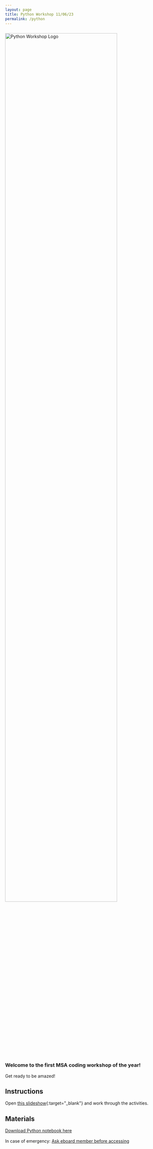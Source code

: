 ```yaml
---
layout: page
title: Python Workshop 11/06/23
permalink: /python
---
```


<!-- main image is a spreadsheet cut into a photo of the event -->

<img src="https://nfordumass.github.io/msa/assets/img/python.png" alt="Python Workshop Logo" style="width:85%;height:85%; padding-top:10px">
<!-- ![NFL GM Challenge Logo](https://nfordumass.github.io/msa/assets/img/gmColor.png) -->

### **Welcome to the first MSA coding workshop of the year!**

Get ready to be amazed!

## Instructions

Open [this slideshow](https://docs.google.com/presentation/d/1XXgfSkwRq66XnAMTpvxen4Twim9cPGW9ULiQjS75e5o/edit?usp=sharing){:target="\_blank"} and work through the activities.

## Materials

<a href="https://nfordumass.github.io/msa/assets/python/finalFix.ipynb" download>Download Python notebook here </a> <br> <br>
In case of emergency:
<a href="https://colab.research.google.com/drive/1I_15DqA_cwjgPDErPVYFn1CHu0WFOXDq?authuser=1" target = "\_blank">Ask eboard member before accessing </a> <br> <br>

<!-- <a href="https://nfordumass.github.io/msa/assets/python/output2.csv" download>Download CSV here </a> -->
